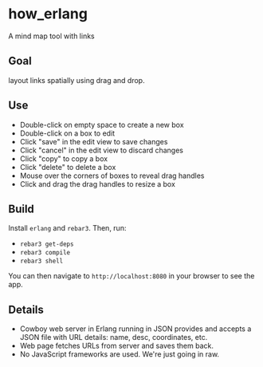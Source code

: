 # how_erlang
A mind map tool with links

## Goal
layout links spatially using drag and drop.

## Use
- Double-click on empty space to create a new box
- Double-click on a box to edit
- Click "save" in the edit view to save changes
- Click "cancel" in the edit view to discard changes
- Click "copy" to copy a box
- Click "delete" to delete a box
- Mouse over the corners of boxes to reveal drag handles
- Click and drag the drag handles to resize a box

## Build

Install `erlang` and `rebar3`. Then, run:

- `rebar3 get-deps`
- `rebar3 compile`
- `rebar3 shell`

You can then navigate to `http://localhost:8080` in your browser to see the app.

## Details
- Cowboy web server in Erlang running in JSON provides and accepts a JSON file with URL details: name, desc, coordinates, etc.
- Web page fetches URLs from server and saves them back.
- No JavaScript frameworks are used. We're just going in raw.
